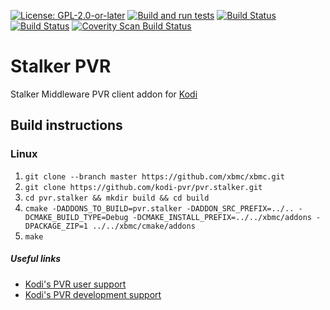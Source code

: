 [![License: GPL-2.0-or-later](https://img.shields.io/badge/License-GPL%20v2+-blue.svg)](LICENSE.md)
[![Build and run tests](https://github.com/kodi-pvr/pvr.stalker/actions/workflows/build.yml/badge.svg?branch=Nexus)](https://github.com/kodi-pvr/pvr.stalker/actions/workflows/build.yml)
[![Build Status](https://dev.azure.com/teamkodi/kodi-pvr/_apis/build/status/kodi-pvr.pvr.stalker?branchName=Nexus)](https://dev.azure.com/teamkodi/kodi-pvr/_build/latest?definitionId=71&branchName=Nexus)
[![Build Status](https://jenkins.kodi.tv/view/Addons/job/kodi-pvr/job/pvr.stalker/job/Nexus/badge/icon)](https://jenkins.kodi.tv/blue/organizations/jenkins/kodi-pvr%2Fpvr.stalker/branches/)
[![Coverity Scan Build Status](https://scan.coverity.com/projects/5120/badge.svg)](https://scan.coverity.com/projects/5120)

# Stalker PVR
Stalker Middleware PVR client addon for [Kodi](https://kodi.tv)

## Build instructions

### Linux

1. `git clone --branch master https://github.com/xbmc/xbmc.git`
2. `git clone https://github.com/kodi-pvr/pvr.stalker.git`
3. `cd pvr.stalker && mkdir build && cd build`
4. `cmake -DADDONS_TO_BUILD=pvr.stalker -DADDON_SRC_PREFIX=../.. -DCMAKE_BUILD_TYPE=Debug -DCMAKE_INSTALL_PREFIX=../../xbmc/addons -DPACKAGE_ZIP=1 ../../xbmc/cmake/addons`
5. `make`

##### Useful links

* [Kodi's PVR user support](https://forum.kodi.tv/forumdisplay.php?fid=167)
* [Kodi's PVR development support](https://forum.kodi.tv/forumdisplay.php?fid=136)
